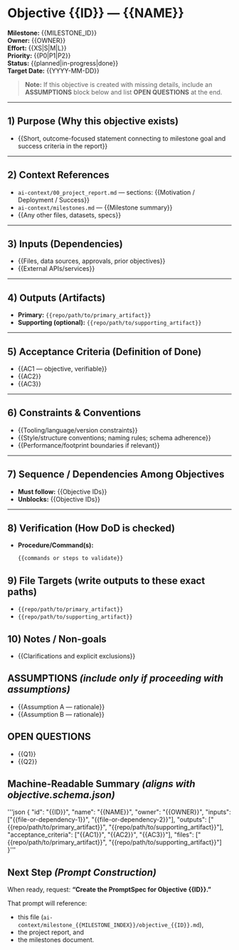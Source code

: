 # Objective {{ID}} — {{NAME}}

**Milestone:** {{MILESTONE_ID}}  
**Owner:** {{OWNER}}  
**Effort:** {{XS|S|M|L}}  
**Priority:** {{P0|P1|P2}}  
**Status:** {{planned|in-progress|done}}  
**Target Date:** {{YYYY-MM-DD}}

> **Note:** If this objective is created with missing details, include an **ASSUMPTIONS** block below and list **OPEN QUESTIONS** at the end.

---

## 1) Purpose (Why this objective exists)
- {{Short, outcome-focused statement connecting to milestone goal and success criteria in the report}}

---

## 2) Context References
- `ai-context/00_project_report.md` — sections: {{Motivation / Deployment / Success}}  
- `ai-context/milestones.md` — {{Milestone summary}}  
- {{Any other files, datasets, specs}}

---

## 3) Inputs (Dependencies)
- {{Files, data sources, approvals, prior objectives}}
- {{External APIs/services}}

---

## 4) Outputs (Artifacts)
- **Primary:** `{{repo/path/to/primary_artifact}}`  
- **Supporting (optional):** `{{repo/path/to/supporting_artifact}}`

---

## 5) Acceptance Criteria (Definition of Done)
- {{AC1 — objective, verifiable}}
- {{AC2}}
- {{AC3}}

---

## 6) Constraints & Conventions
- {{Tooling/language/version constraints}}
- {{Style/structure conventions; naming rules; schema adherence}}
- {{Performance/footprint boundaries if relevant}}

---

## 7) Sequence / Dependencies Among Objectives
- **Must follow:** {{Objective IDs}}  
- **Unblocks:** {{Objective IDs}}  

---

## 8) Verification (How DoD is checked)
- **Procedure/Command(s):**  
  ```bash
  {{commands or steps to validate}}

## 9) File Targets (write outputs to these exact paths)

- `{{repo/path/to/primary_artifact}}`
- `{{repo/path/to/supporting_artifact}}`

## 10) Notes / Non-goals

- {{Clarifications and explicit exclusions}}

## ASSUMPTIONS *(include only if proceeding with assumptions)*

- {{Assumption A — rationale}}
- {{Assumption B — rationale}}

## OPEN QUESTIONS

- {{Q1}}
- {{Q2}}

## Machine-Readable Summary *(aligns with objective.schema.json)*

'''json
{
  "id": "{{ID}}",
  "name": "{{NAME}}",
  "owner": "{{OWNER}}",
  "inputs": ["{{file-or-dependency-1}}", "{{file-or-dependency-2}}"],
  "outputs": ["{{repo/path/to/primary_artifact}}", "{{repo/path/to/supporting_artifact}}"],
  "acceptance_criteria": ["{{AC1}}", "{{AC2}}", "{{AC3}}"],
  "files": ["{{repo/path/to/primary_artifact}}", "{{repo/path/to/supporting_artifact}}"]
}'''

## Next Step *(Prompt Construction)*

When ready, request: **“Create the PromptSpec for Objective {{ID}}.”**

That prompt will reference:
- this file (`ai-context/milestone_{{MILESTONE_INDEX}}/objective_{{ID}}.md`),
- the project report, and
- the milestones document.



